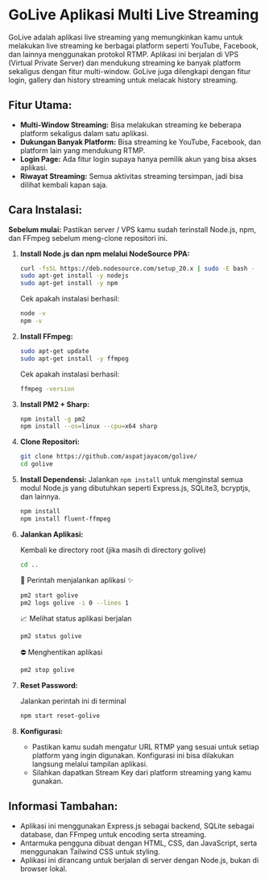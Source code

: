 # GoLive Aplikasi Multi Live Streaming

GoLive adalah aplikasi live streaming yang memungkinkan kamu untuk melakukan live streaming ke berbagai platform seperti YouTube, Facebook, dan lainnya menggunakan protokol RTMP. Aplikasi ini berjalan di VPS (Virtual Private Server) dan mendukung streaming ke banyak platform sekaligus dengan fitur multi-window. GoLive juga dilengkapi dengan fitur login, gallery dan history streaming untuk melacak history streaming.

## Fitur Utama:

* **Multi-Window Streaming:** Bisa melakukan streaming ke beberapa platform sekaligus dalam satu aplikasi.
* **Dukungan Banyak Platform:** Bisa streaming ke YouTube, Facebook, dan platform lain yang mendukung RTMP.
* **Login Page:** Ada fitur login supaya hanya pemilik akun yang bisa akses aplikasi.
* **Riwayat Streaming:** Semua aktivitas streaming tersimpan, jadi bisa dilihat kembali kapan saja.

## Cara Instalasi:

**Sebelum mulai:** Pastikan server / VPS kamu sudah terinstall Node.js, npm, dan FFmpeg sebelum meng-clone repositori ini.

1. **Install Node.js dan npm melalui NodeSource PPA:**

   ```bash
   curl -fsSL https://deb.nodesource.com/setup_20.x | sudo -E bash -
   sudo apt-get install -y nodejs
   sudo apt-get install -y npm
   ```
   Cek apakah instalasi berhasil:
   ```bash
   node -v
   npm -v
   ```

2. **Install FFmpeg:**

   ```bash
   sudo apt-get update
   sudo apt-get install -y ffmpeg
   ```
   Cek apakah instalasi berhasil:
   ```bash
   ffmpeg -version
   ```
   
3. **Install PM2 + Sharp:**

   ```bash
   npm install -g pm2
   npm install --os=linux --cpu=x64 sharp
   ```

4. **Clone Repositori:**
   ```bash
   git clone https://github.com/aspatjayacom/golive/
   cd golive
   ```

5. **Install Dependensi:**
   Jalankan `npm install` untuk menginstal semua modul Node.js yang dibutuhkan seperti Express.js, SQLite3, bcryptjs, dan lainnya.

   ```bash
   npm install
   npm install fluent-ffmpeg
   ```

6. **Jalankan Aplikasi:**

   Kembali ke directory root (jika masih di directory golive)
   ```bash
   cd ..
   ```

   🚀 Perintah menjalankan aplikasi ✨
   ```bash
   pm2 start golive
   pm2 logs golive -i 0 --lines 1
   ```

   📈 Melihat status aplikasi berjalan
   ```bash
   pm2 status golive
   ```

   ⛔ Menghentikan aplikasi
   ```bash
   pm2 stop golive
   ```

7. **Reset Password:**
   
   Jalankan perintah ini di terminal
   ```bash
   npm start reset-golive
   ```

9. **Konfigurasi:**
    * Pastikan kamu sudah mengatur URL RTMP yang sesuai untuk setiap platform yang ingin digunakan. Konfigurasi ini bisa dilakukan langsung melalui tampilan aplikasi.
    * Silahkan dapatkan Stream Key dari platform streaming yang kamu gunakan.

## Informasi Tambahan:

* Aplikasi ini menggunakan Express.js sebagai backend, SQLite sebagai database, dan FFmpeg untuk encoding serta streaming.
* Antarmuka pengguna dibuat dengan HTML, CSS, dan JavaScript, serta menggunakan Tailwind CSS untuk styling.
* Aplikasi ini dirancang untuk berjalan di server dengan Node.js, bukan di browser lokal.
